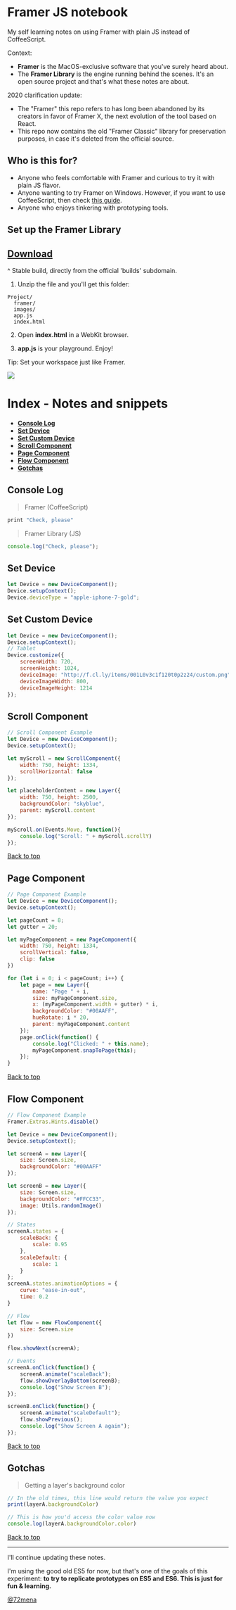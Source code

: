 # Framer JS notebook

My self learning notes on using Framer with plain JS instead of CoffeeScript.

Context:
- **Framer** is the MacOS-exclusive software that you've surely heard about.
- The **Framer Library** is the engine running behind the scenes. It's an open source project and that's what these notes are about.

2020 clarification update:
- The "Framer" this repo refers to has long been abandoned by its creators in favor of Framer X, the next evolution of the tool based on React.
- This repo now contains the old "Framer Classic" library for preservation purposes, in case it's deleted from the official source.



## Who is this for?
- Anyone who feels comfortable with Framer and curious to try it with plain JS flavor.
- Anyone wanting to try Framer on Windows. However, if you want to use CoffeeScript, then check [this guide](http://www.prototypingwithframer.com/framer-on-windows-with-atom/).
- Anyone who enjoys tinkering with prototyping tools.

## Set up the Framer Library

## [Download](https://builds.framerjs.com/latest/Framer.zip)
^ Stable build, directly from the official 'builds' subdomain.

1. Unzip the file and you'll get this folder:
```
Project/
  framer/
  images/
  app.js
  index.html
```
2. Open **index.html** in a WebKit browser.

3. **app.js** is your playground. Enjoy!

Tip: Set your workspace just like Framer.

![](workspace.jpg)

# Index - Notes and snippets

- **[Console Log](#console-log)**
- **[Set Device](#set-device)**
- **[Set Custom Device](#set-custom-device)**
- **[Scroll Component](#scroll-component)**
- **[Page Component](#page-component)**
- **[Flow Component](#flow-component)**
- **[Gotchas](#gotchas)**


## Console Log

> Framer (CoffeeScript)
```javascript
print "Check, please"
```
> Framer Library (JS)
```javascript
console.log("Check, please");
```

## Set Device

```javascript
let Device = new DeviceComponent();
Device.setupContext();
Device.deviceType = "apple-iphone-7-gold";
```

## Set Custom Device

```javascript
let Device = new DeviceComponent();
Device.setupContext();
// Tablet
Device.customize({
	screenWidth: 720,
	screenHeight: 1024,
	deviceImage: "http://f.cl.ly/items/001L0v3c1f120t0p2z24/custom.png",
	deviceImageWidth: 800,
	deviceImageHeight: 1214
});
```

## Scroll Component
```javascript
// Scroll Component Example
let Device = new DeviceComponent();
Device.setupContext();

let myScroll = new ScrollComponent({
	width: 750, height: 1334,
	scrollHorizontal: false
});

let placeholderContent = new Layer({
	width: 750, height: 2500,
	backgroundColor: "skyblue",
	parent: myScroll.content
});

myScroll.on(Events.Move, function(){
	console.log("Scroll: " + myScroll.scrollY)
});
```
[Back to top](#notes-and-snippets)

## Page Component
```javascript
// Page Component Example
let Device = new DeviceComponent();
Device.setupContext();

let pageCount = 8;
let gutter = 20;

let myPageComponent = new PageComponent({
	width: 750, height: 1334,
	scrollVertical: false,
	clip: false
})

for (let i = 0; i < pageCount; i++) {
	let page = new Layer({
		name: "Page " + i,
		size: myPageComponent.size,
		x: (myPageComponent.width + gutter) * i,
		backgroundColor: "#00AAFF",
		hueRotate: i * 20,
		parent: myPageComponent.content
	});
	page.onClick(function() {
		console.log("Clicked: " + this.name);
		myPageComponent.snapToPage(this);
	});
}
```
[Back to top](#notes-and-snippets)

## Flow Component
```javascript
// Flow Component Example
Framer.Extras.Hints.disable()

let Device = new DeviceComponent();
Device.setupContext();

let screenA = new Layer({
	size: Screen.size,
	backgroundColor: "#00AAFF"
});

let screenB = new Layer({
	size: Screen.size,
	backgroundColor: "#FFCC33",
	image: Utils.randomImage()
});

// States
screenA.states = {
	scaleBack: {
		scale: 0.95
	},
	scaleDefault: {
		scale: 1
	}
};
screenA.states.animationOptions = {
	curve: "ease-in-out",
	time: 0.2
}

// Flow
let flow = new FlowComponent({
	size: Screen.size
})

flow.showNext(screenA);

// Events
screenA.onClick(function() {
	screenA.animate("scaleBack");
	flow.showOverlayBottom(screenB);
	console.log("Show Screen B");
});

screenB.onClick(function() {
	screenA.animate("scaleDefault");
	flow.showPrevious();
	console.log("Show Screen A again");
});
```
[Back to top](#notes-and-snippets)

## Gotchas

> Getting a layer's background color
```javascript
// In the old times, this line would return the value you expect
print(layerA.backgroundColor)

// This is how you'd access the color value now
console.log(layerA.backgroundColor.color)
```
[Back to top](#notes-and-snippets)

---

I'll continue updating these notes.

I'm using the good old ES5 for now, but that's one of the goals of this experiment: **to try to replicate prototypes on ES5 and ES6. This is just for fun & learning.**

[@72mena](https://twitter.com/72mena)